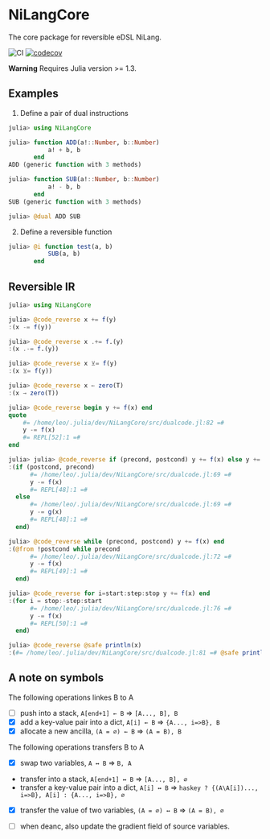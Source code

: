 # NiLangCore

The core package for reversible eDSL NiLang.

![CI](https://github.com/GiggleLiu/NiLangCore.jl/workflows/CI/badge.svg)
[![codecov](https://codecov.io/gh/GiggleLiu/NiLangCore.jl/branch/master/graph/badge.svg?token=ReCkoV9Pgp)](https://codecov.io/gh/GiggleLiu/NiLangCore.jl)

**Warning**
Requires Julia version >= 1.3.

## Examples
1. Define a pair of dual instructions
```julia
julia> using NiLangCore

julia> function ADD(a!::Number, b::Number)
           a! + b, b
       end
ADD (generic function with 3 methods)

julia> function SUB(a!::Number, b::Number)
           a! - b, b
       end
SUB (generic function with 3 methods)

julia> @dual ADD SUB
```

2. Define a reversible function
```julia
julia> @i function test(a, b)
           SUB(a, b)
       end
```

## Reversible IR

```julia
julia> using NiLangCore

julia> @code_reverse x += f(y)
:(x -= f(y))

julia> @code_reverse x .+= f.(y)
:(x .-= f.(y))

julia> @code_reverse x ⊻= f(y)
:(x ⊻= f(y))

julia> @code_reverse x ← zero(T)
:(x → zero(T))

julia> @code_reverse begin y += f(x) end
quote
    #= /home/leo/.julia/dev/NiLangCore/src/dualcode.jl:82 =#
    y -= f(x)
    #= REPL[52]:1 =#
end

julia> julia> @code_reverse if (precond, postcond) y += f(x) else y += g(x) end
:(if (postcond, precond)
      #= /home/leo/.julia/dev/NiLangCore/src/dualcode.jl:69 =#
      y -= f(x)
      #= REPL[48]:1 =#
  else
      #= /home/leo/.julia/dev/NiLangCore/src/dualcode.jl:69 =#
      y -= g(x)
      #= REPL[48]:1 =#
  end)

julia> @code_reverse while (precond, postcond) y += f(x) end
:(@from !postcond while precond
      #= /home/leo/.julia/dev/NiLangCore/src/dualcode.jl:72 =#
      y -= f(x)
      #= REPL[49]:1 =#
  end)

julia> @code_reverse for i=start:step:stop y += f(x) end
:(for i = stop:-step:start
      #= /home/leo/.julia/dev/NiLangCore/src/dualcode.jl:76 =#
      y -= f(x)
      #= REPL[50]:1 =#
  end)

julia> @code_reverse @safe println(x)
:(#= /home/leo/.julia/dev/NiLangCore/src/dualcode.jl:81 =# @safe println(x))
```


## A note on symbols
The following operations linkes B to A
* [ ] push into a stack, `A[end+1] ← B` => `[A..., B], B`
* [x] add a key-value pair into a dict, `A[i] ← B` => `{A..., i=>B}, B`
* [x] allocate a new ancilla, `(A = ∅) ← B` => `(A = B), B`

The following operations transfers B to A
* [x] swap two variables, `A ↔ B` => `B, A`
* transfer into a stack, `A[end+1] ↔ B` => `[A..., B], ∅`
* transfer a key-value pair into a dict, `A[i] ↔ B` => `haskey ? {(A\A[i])..., i=>B}, A[i] : {A..., i=>B}, ∅`
* [x] transfer the value of two variables, `(A = ∅) ↔ B` => `(A = B), ∅`

* [ ] when deanc, also update the gradient field of source variables.